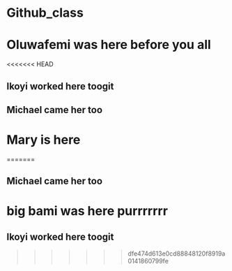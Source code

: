 # Github_class

# Oluwafemi was here before you all

<<<<<<< HEAD
## Ikoyi worked here toogit

## Michael came her too

# Mary is here
=======
## Michael came her too

# big bami was here purrrrrrr

## Ikoyi worked here toogit 

>>>>>>> dfe474d613e0cd88848120f8919a0141860799fe
